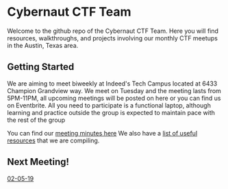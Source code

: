 # Cybernaut CTF Team

Welcome to the github repo of the Cybernaut CTF Team.  Here you will find resources, walkthroughs, and projects involving our monthly CTF meetups in the Austin, Texas area.

## Getting Started

We are aiming to meet biweekly at Indeed's Tech Campus located at 6433 Champion Grandview way. We meet on Tuesday and the meeting lasts from 5PM-11PM, all upcoming meetings will be posted on here or you can find us on Eventbrite. All you need to participate is a functional laptop, although learning and practice outside the group is expected to maintain pace with the rest of the group

You can find our [meeting minutes here](meeting-minutes/)
We also have a [list of useful resources](resources/) that we are compiling.

## Next Meeting!
[02-05-19](meeting-minutes/02-05-19.html)

